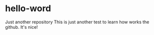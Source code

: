 # hello-word
Just another repository
This is just another test to learn how works the github. It's nice!
